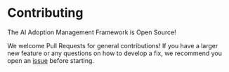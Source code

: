# Contributing
The AI Adoption Management Framework is Open Source!

We welcome Pull Requests for general contributions! If you have a larger new feature or any questions on how to develop a fix, we recommend you open an [issue](https://github.com/whitegloveai/AI-Adoption-Management-Framework/issues) before starting.
